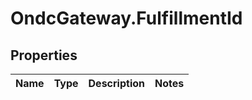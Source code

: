 # OndcGateway.FulfillmentId

## Properties
Name | Type | Description | Notes
------------ | ------------- | ------------- | -------------
